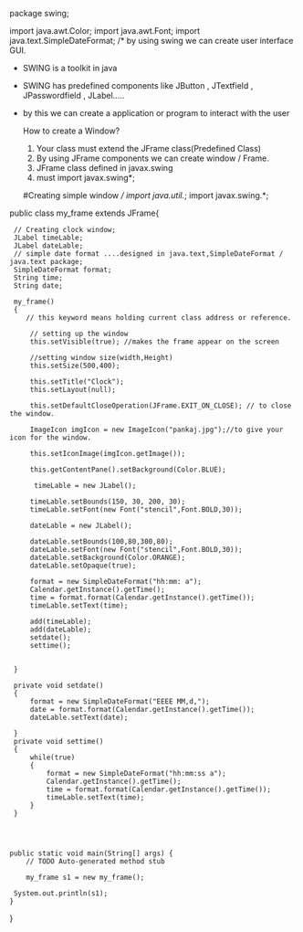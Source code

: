 package swing;

import java.awt.Color;
import java.awt.Font;
import java.text.SimpleDateFormat;
/* by using swing we can create user interface GUI.
 * SWING is a toolkit in java
 * SWING has predefined components like JButton , JTextfield , JPasswordfield , JLabel.....
 * by this we can create a application or program to interact with the user
 
 
 	How to create a Window?
 	
 	1. Your class must extend the JFrame class(Predefined Class)
 	2. By using JFrame components we can create window / Frame.
 	3. JFrame class defined in javax.swing
 	4. must import javax.swing*;
 	
 	#Creating simple window
 */
import java.util.*;
import javax.swing.*;

 public class my_frame extends JFrame{
	
	 // Creating clock window;
	 JLabel timeLable;
	 JLabel dateLable;
	 // simple date format ....designed in java.text,SimpleDateFormat / java.text package;
	 SimpleDateFormat format;
	 String time;
	 String date;
	 
	 my_frame()
	 {
		// this keyword means holding current class address or reference.
		 
		 // setting up the window
		 this.setVisible(true); //makes the frame appear on the screen 
		 
		 //setting window size(width,Height)
		 this.setSize(500,400);
		 
		 this.setTitle("Clock");
		 this.setLayout(null);
		 
		 this.setDefaultCloseOperation(JFrame.EXIT_ON_CLOSE); // to close the window.
		 
		 ImageIcon imgIcon = new ImageIcon("pankaj.jpg");//to give your icon for the window.
		 
		 this.setIconImage(imgIcon.getImage());
		 
		 this.getContentPane().setBackground(Color.BLUE);
		 
		  timeLable = new JLabel();
		 
		 timeLable.setBounds(150, 30, 200, 30);
		 timeLable.setFont(new Font("stencil",Font.BOLD,30));
		 
		 dateLable = new JLabel();
		 
		 dateLable.setBounds(100,80,300,80);
		 dateLable.setFont(new Font("stencil",Font.BOLD,30));
		 dateLable.setBackground(Color.ORANGE);
		 dateLable.setOpaque(true);
		 
		 format = new SimpleDateFormat("hh:mm: a");
		 Calendar.getInstance().getTime();
		 time = format.format(Calendar.getInstance().getTime());
		 timeLable.setText(time);
		 
		 add(timeLable);
		 add(dateLable);
		 setdate();
		 settime();
		 
		 
	 }
	 
	 private void setdate()
	 {
		 format = new SimpleDateFormat("EEEE MM,d,");
		 date = format.format(Calendar.getInstance().getTime());
		 dateLable.setText(date);
		 
	 }
	 private void settime()
	 {
		 while(true)
		 {
			 format = new SimpleDateFormat("hh:mm:ss a");
			 Calendar.getInstance().getTime();
			 time = format.format(Calendar.getInstance().getTime());
			 timeLable.setText(time);
		 }
	 }
	 
 


	public static void main(String[] args) {
		// TODO Auto-generated method stub

		my_frame s1 = new my_frame();
		
	 System.out.println(s1);
	}

}
 
